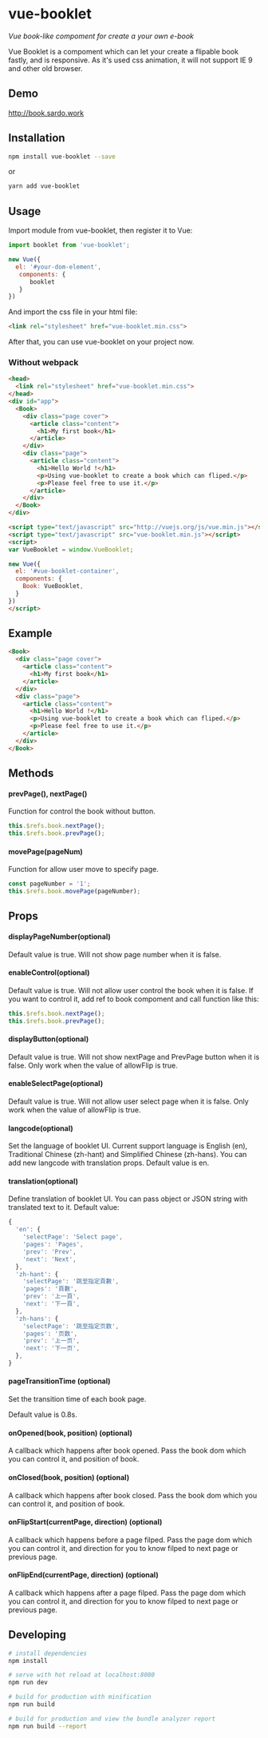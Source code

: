 # vue-booklet
*Vue book-like compoment for create a your own e-book*

Vue Booklet is a compoment which can let your create a flipable book fastly, and is responsive.
As it's used css animation, it will not support IE 9 and other old browser.

## Demo

http://book.sardo.work

## Installation
```bash
npm install vue-booklet --save
```

or

```bash
yarn add vue-booklet
```

## Usage

Import module from vue-booklet, then register it to Vue:

```js
import booklet from 'vue-booklet';

new Vue({
  el: '#your-dom-element',
   components: {
      booklet
   }
})
```

And import the css file in your html file:
```html
<link rel="stylesheet" href="vue-booklet.min.css">
```

After that, you can use vue-booklet on your project now.

### Without webpack

```html
<head>
  <link rel="stylesheet" href="vue-booklet.min.css">
</head>
<div id="app">
  <Book>
    <div class="page cover">
      <article class="content">
        <h1>My first book</h1>
      </article>
    </div>
    <div class="page">
      <article class="content">
        <h1>Hello World !</h1>
        <p>Using vue-booklet to create a book which can fliped.</p>
        <p>Please feel free to use it.</p>
      </article>
    </div>
  </Book>
</div>

<script type="text/javascript" src="http://vuejs.org/js/vue.min.js"></script>
<script type="text/javascript" src="vue-booklet.min.js"></script>
<script>
var VueBooklet = window.VueBooklet;

new Vue({
  el: '#vue-booklet-container',
  components: {
    Book: VueBooklet,
  }
})
</script>
```

## Example
```html
<Book>
  <div class="page cover">
    <article class="content">
      <h1>My first book</h1>
    </article>
  </div>
  <div class="page">
    <article class="content">
      <h1>Hello World !</h1>
      <p>Using vue-booklet to create a book which can fliped.</p>
      <p>Please feel free to use it.</p>
    </article>
  </div>
</Book>
```
## Methods

#### prevPage(), nextPage()
Function for control the book without button.

```js
this.$refs.book.nextPage();
this.$refs.book.prevPage();
```

#### movePage(pageNum)
Function for allow user move to specify page.

```js
const pageNumber = '1';
this.$refs.book.movePage(pageNumber);
```

## Props

#### displayPageNumber(optional)
Default value is true. Will not show page number when it is false.

#### enableControl(optional)
Default value is true. Will not allow user control the book when it is false.
If you want to control it, add ref to book compoment and call function like this:
```js
this.$refs.book.nextPage();
this.$refs.book.prevPage();
```


#### displayButton(optional)
Default value is true. Will not show nextPage and PrevPage button when it is false.
Only work when the value of allowFlip is true.

#### enableSelectPage(optional)
Default value is true. Will not allow user select page when it is false.
Only work when the value of allowFlip is true.

#### langcode(optional)
Set the language of booklet UI.
Current support language is English (en), Traditional Chinese (zh-hant) and Simplified Chinese (zh-hans). You can add new langcode with translation props.
Default value is en.

#### translation(optional)
Define translation of booklet UI. You can pass object or JSON string with translated text to it.
Default value:
```js
{
  'en': {
    'selectPage': 'Select page',
    'pages': 'Pages',
    'prev': 'Prev',
    'next': 'Next',
  },
  'zh-hant': {
    'selectPage': '跳至指定頁數',
    'pages': '頁數',
    'prev': '上一頁',
    'next': '下一頁',
  },
  'zh-hans': {
    'selectPage': '跳至指定页数',
    'pages': '页数',
    'prev': '上一页',
    'next': '下一页',
  },
}
```

#### pageTransitionTime (optional)
Set the transition time of each book page.

Default value is 0.8s.

#### onOpened(book, position) (optional)
A callback which happens after book opened. Pass the book dom which you can control it, and position of book.

#### onClosed(book, position) (optional)
A callback which happens after book closed. Pass the book dom which you can control it, and position of book.

#### onFlipStart(currentPage, direction) (optional)
A callback which happens before a page filped. Pass the page dom which you can control it,
and direction for you to know filped to next page or previous page.

#### onFlipEnd(currentPage, direction) (optional)
A callback which happens after a page filped. Pass the page dom which you can control it,
and direction for you to know filped to next page or previous page.


## Developing

``` bash
# install dependencies
npm install

# serve with hot reload at localhost:8080
npm run dev

# build for production with minification
npm run build

# build for production and view the bundle analyzer report
npm run build --report
```
